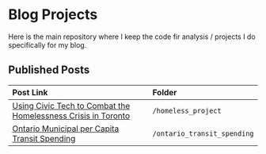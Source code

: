 # Blog Projects

Here is the main repository where I keep the code fir analysis / projects I do specifically for my blog.

## Published Posts

| Post Link     | Folder       |
|:------------- |:-------------|
| [Using Civic Tech to Combat the Homelessness Crisis in Toronto ](http://joshualoong.com/2018/02/07/Using-Civic-Tech-to-Combat-the-Homelessness-Crisis-in-Toronto/)   | ```/homeless_project```     |
| [Ontario Municipal per Capita Transit Spending ](http://joshualoong.com/2018/03/27/Ontario-Municipal-per-Capita-Transit-Spending/) | ```/ontario_transit_spending```    |
